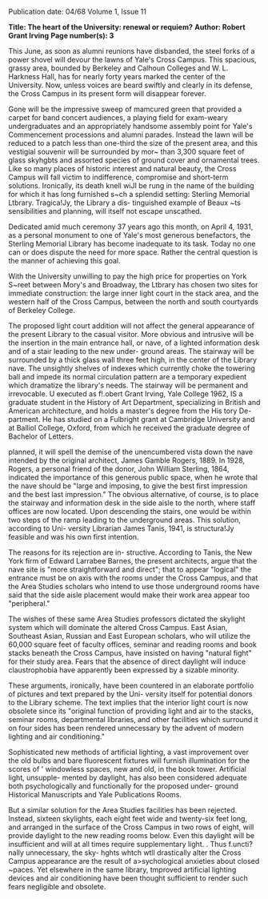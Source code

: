 Publication date: 04/68
Volume 1, Issue 11

**Title: The heart of the University: renewal or requiem?**
**Author: Robert Grant Irving**
**Page number(s): 3**

This June, as soon as alumni reunions
have disbanded, the steel forks of a power
shovel will devour the lawns of Yale's
Cross Campus. This spacious, grassy area,
bounded by Berkeley and Calhoun
Colleges and W. L. Harkness Hall, has
for nearly forty years marked the center
of the University. Now, unless voices
are beard swiftly and clearly in its defense,
the Cross Campus in its present form
will disappear forever.


Gone will be the impressive sweep of
mamcured green that provided a carpet for
band concert audiences, a playing field
for exam-weary undergraduates and an
appropriately handsome assembly point
for Yale's Commencement processions and
alumni parades. Instead the lawn will be
reduced to a patch less than one-third
the size of the present area, and this
vestigial souvenir will be surrounded by
mor~ than 3,300 square feet of glass
skyhgbts and assorted species of ground
cover and ornamental trees. Like
so many places of historic interest and
natural beauty, the Cross Campus will fall
victim to indifference, compromise and
short-term solutions. Ironically, its death
knell wiJI be rung in the name of the
building for which it has long furnished
s~ch a splendid setting: Sterling Memorial
Ltbrary. Tragica!Jy, the Library a dis-
tinguished example of Beaux ~ts
sensibilities and planning, will itself not
escape unscathed.


Dedicated amid much ceremony 37
years ago this month, on April 4, 1931,
as a personal monument to one of Yale's
most generous benefactors, the Sterling
Memorial Library has become inadequate
to its task. Today no one can or does
dispute the need for more space. Rather
the central question is the manner of
achieving this goal.


With the University unwilling to pay
the high price for properties on York
S~reet between Mory's and Broadway, the
Ltbrary has chosen two sites for
immediate construction: the large inner
light court in the stack area, and the
western half of the Cross Campus,
between the north and south courtyards
of Berkeley College.


The proposed light court addition will
not affect the general appearance of the
present Library to the casual visitor.
More obvious and intrusive will be the
insertion in the main entrance hall,
or nave, of a lighted information desk
and of a stair leading to the new under-
ground areas. The stairway will be
surrounded by a thick glass wall three
feet high, in the center of the Library nave.
The unsightly shelves of indexes which
currently choke the towering ball and
impede its normal circulation pattern are
a temporary expedient which dramatize
the library's needs. The stairway will be
permanent and irrevocable. U executed as
f!.obert Grant Irving, Yale College 1962,
IS a graduate student in the History of Art
Department, specializing in British
and American architecture, and holds
a master's degree from the His tory De-
partment. He has studied on a Fulbright
grant at Cambridge University and at
Balliol College, Oxford, from which he
received the graduate degree of Bachelor
of Letters.


planned, it will spell the demise of the
unencumbered vista down the nave
intended by the original architect, James
Gamble Rogers, 1889. In 1928, Rogers,
a personal friend of the donor, John
William Sterling, 1864, indicated the
importance of this generous public space,
when he wrote thal the nave should be
"large and imposing, to give the best first
impression and the best last impression."
The obvious alternative, of course, is to
place the stairway and information desk
in the side aisle to the north, where staff
offices are now located. Upon descending
the stairs, one would be within two steps of
the ramp leading to the underground
areas. This solution, according to Uni-
versity Librarian James Tanis, 1941, is
structura!Jy feasible and was his own first
intention.


The reasons for its rejection are in-
structive. According to Tanis, the New
York firm of Edward Larrabee Barnes,
the present architects, argue that the
nave site is "more straightforward and
direct"; that to appear "logical" the
entrance must be on axis with the rooms
under the Cross Campus, and that the Area
Studies scholars who intend to use those
underground rooms have said that the
side aisle placement would make their
work area appear too "peripheral."


The wishes of these same Area Studies
professors dictated the skylight system
which will dominate the altered Cross
Campus. East Asian, Southeast Asian,
Russian and East European scholars, who
will utilize the 60,000 square feet of
faculty offices, seminar and reading rooms
and book stacks beneath the Cross
Campus, have insisted on having "natural
fight" for their study area. Fears that the
absence of direct daylight will induce
claustrophobia have apparently been
expressed by a sizable minority.


These arguments, ironically, have been
countered in an elaborate portfolio of
pictures and text prepared by the Uni-
versity itself for potential donors to the
Library scheme. The text implies that
the interior light court is now obsolete
since its "original function of providing
light and air to the stacks, seminar rooms,
departmental libraries, and other facilities
which surround it on four sides has been
rendered unnecessary by the advent of
modern lighting and air conditioning."


Sophisticated new methods of artificial
lighting, a vast improvement over the
old bulbs and bare fluorescent fixtures will
furnish illumination for the scores of '
windowless spaces, new and old, in the
book tower. Artificial light, unsupple-
mented by daylight, has also been
considered adequate both psychologically
and functionally for the proposed under-
ground Historical Manuscripts and
Yale Publications Rooms.


But a similar solution for the Area
Studies facilities has been rejected. Instead,
sixteen skylights, each eight feet wide
and twenty-six feet long, and arranged in
the surface of the Cross Campus in two
rows of eight, will provide daylight to
the new reading rooms below. Even this
daylight will be insufficient and will at
all times require supplementary light.
. Thus f.uncti?nally unnecessary, the sky-
hghts whtch wtll drastically alter the Cross
Campus appearance are the result of
a>sychological anxieties about closed
~paces. Yet elsewhere in the same library,
tmproved artificial lighting devices and air
conditioning have been thought sufficient
to render such fears negligible
and obsolete.